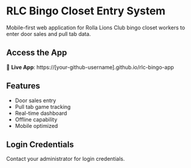 # RLC Bingo Closet Entry System

Mobile-first web application for Rolla Lions Club bingo closet workers to enter door sales and pull tab data.

## Access the App

🔗 **Live App**: https://[your-github-username].github.io/rlc-bingo-app

## Features
- Door sales entry
- Pull tab game tracking
- Real-time dashboard
- Offline capability
- Mobile optimized

## Login Credentials
Contact your administrator for login credentials.
